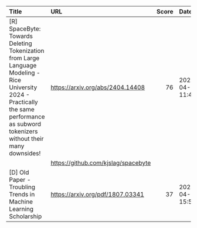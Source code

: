 | Title                                                                                                                                                                                   | URL                                 |   Score | Date                |
|:----------------------------------------------------------------------------------------------------------------------------------------------------------------------------------------|:------------------------------------|--------:|:--------------------|
| [R] SpaceByte: Towards Deleting Tokenization from Large Language Modeling - Rice University 2024 - Practically the same performance as subword tokenizers without their many downsides! | https://arxiv.org/abs/2404.14408    |      76 | 2024-04-24 11:42:07 |
|                                                                                                                                                                                         | https://github.com/kjslag/spacebyte |         |                     |
| [D] Old Paper - Troubling Trends in Machine Learning Scholarship                                                                                                                        | https://arxiv.org/pdf/1807.03341    |      37 | 2024-04-25 15:50:19 |